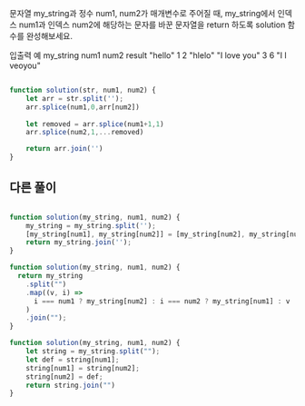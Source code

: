 문자열 my_string과 정수 num1, num2가 매개변수로 주어질 때, my_string에서 인덱스 num1과 인덱스 num2에 해당하는 문자를 바꾼 문자열을 return 하도록 solution 함수를 완성해보세요.

입출력 예
my_string	num1	num2	result
"hello"	1	2	"hlelo"
"I love you"	3	6	"I l veoyou"

```js

function solution(str, num1, num2) {
    let arr = str.split('');
    arr.splice(num1,0,arr[num2])
    
    let removed = arr.splice(num1+1,1)
    arr.splice(num2,1,...removed)

    return arr.join('')
}
```

## 다른 풀이

```js

function solution(my_string, num1, num2) {
    my_string = my_string.split('');
    [my_string[num1], my_string[num2]] = [my_string[num2], my_string[num1]];
    return my_string.join('');
}
```

```js
function solution(my_string, num1, num2) {
  return my_string
    .split("")
    .map((v, i) =>
      i === num1 ? my_string[num2] : i === num2 ? my_string[num1] : v
    )
    .join("");
}
```

```js
function solution(my_string, num1, num2) {
    let string = my_string.split("");
    let def = string[num1];
    string[num1] = string[num2];
    string[num2] = def;
    return string.join("")
}
```